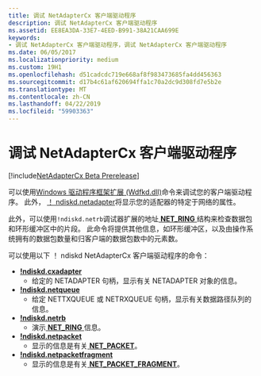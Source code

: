 ```yaml
---
title: 调试 NetAdapterCx 客户端驱动程序
description: 调试 NetAdapterCx 客户端驱动程序
ms.assetid: EE8EA3DA-33E7-4EED-B991-38A21CAA699E
keywords:
- 调试 NetAdapterCx 客户端驱动程序，调试 NetAdapterCx 客户端驱动程序
ms.date: 06/05/2017
ms.localizationpriority: medium
ms.custom: 19H1
ms.openlocfilehash: d51cadcdc719e668af8f983473685fa4dd456363
ms.sourcegitcommit: d17b4c61af620694ffa1c70a2dc9d308fd7e5b2e
ms.translationtype: MT
ms.contentlocale: zh-CN
ms.lasthandoff: 04/22/2019
ms.locfileid: "59903363"
---
```

# <a name="debugging-a-netadaptercx-client-driver"></a>调试 NetAdapterCx 客户端驱动程序

[!include[NetAdapterCx Beta Prerelease](../netcx-beta-prerelease.md)]

可以使用[Windows 驱动程序框架扩展 (Wdfkd.dll)](https://msdn.microsoft.com/library/windows/hardware/ff551876)命令来调试您的客户端驱动程序。  此外， [！ ndiskd.netadapter](https://msdn.microsoft.com/library/windows/hardware/mt799821)将显示您的适配器的特定于网络的属性。

此外，可以使用`!ndiskd.netrb`调试器扩展的地址[ **NET_RING** ](https://docs.microsoft.com/windows-hardware/drivers/ddi/content/netringbuffer/ns-netringbuffer-_NET_RING)结构来检查数据包和环形缓冲区中的片段。  此命令将提供其他信息，如环形缓冲区，以及由操作系统拥有的数据包数量和归客户端的数据包数中的元素数。

可以使用以下 ！ ndiskd NetAdapterCx 客户端驱动程序的命令：

*  [**!ndiskd.cxadapter**](https://msdn.microsoft.com/library/windows/hardware/mt808786)
    *  给定的 NETADAPTER 句柄，显示有关 NETADAPTER 对象的信息。
*  [**!ndiskd.netqueue**](https://msdn.microsoft.com/library/windows/hardware/mt808789)
    *  给定 NETTXQUEUE 或 NETRXQUEUE 句柄，显示有关数据路径队列的信息。
*  [**!ndiskd.netrb**](https://msdn.microsoft.com/library/windows/hardware/mt808790)
    *  演示[ **NET_RING** ](https://docs.microsoft.com/windows-hardware/drivers/ddi/content/netringbuffer/ns-netringbuffer-_NET_RING)信息。
*  [**!ndiskd.netpacket**](https://msdn.microsoft.com/library/windows/hardware/mt808787)
    *  显示的信息是有关[ **NET_PACKET**](https://docs.microsoft.com/windows-hardware/drivers/ddi/content/netpacket/ns-netpacket-_net_packet)。
*  [**!ndiskd.netpacketfragment**](https://msdn.microsoft.com/library/windows/hardware/mt808788)
    *  显示的信息是有关[ **NET_PACKET_FRAGMENT**](https://docs.microsoft.com/windows-hardware/drivers/ddi/content/netpacket/ns-netpacket-_net_packet_fragment)。
